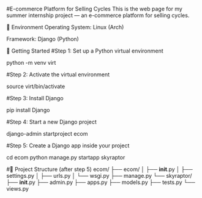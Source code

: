 #E-commerce Platform for Selling Cycles
This is the web page for my summer internship project — an e-commerce platform for selling cycles.

🐧 Environment
Operating System: Linux (Arch)

Framework: Django (Python)

🔧 Getting Started
#Step 1: Set up a Python virtual environment

python -m venv virt

#Step 2: Activate the virtual environment

source virt/bin/activate

#Step 3: Install Django

pip install Django

#Step 4: Start a new Django project

django-admin startproject ecom

#Step 5: Create a Django app inside your project

cd ecom
python manage.py startapp skyraptor


#📁 Project Structure (after step 5)
ecom/
├── ecom/
│   ├── __init__.py
│   ├── settings.py
│   ├── urls.py
│   └── wsgi.py
├── manage.py
└── skyraptor/
    ├── __init__.py
    ├── admin.py
    ├── apps.py
    ├── models.py
    ├── tests.py
    └── views.py
